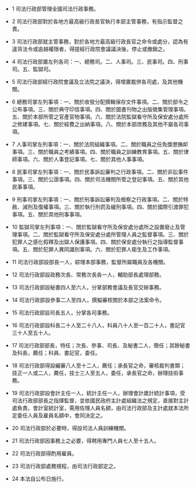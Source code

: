 * 1 司法行政部管理全國司法行政事務。

* 2 司法行政部對於各地方最高級行政長官執行本部主管事務，有指示監督之責。

* 3 司法行政部就主管事務，對於各地方最高級行政長官之命令或處分，認為有違背法令或逾越權限者，得提經行政院會議議決後，停止或撤銷之。

* 4 司法行政部置左列各司：一、總務司。二、人事司。三、民事司。四、刑事司。五、監獄司。

* 5 司法行政部經行政院會議及立法院之議決，得增置裁併各司處，及其他機關。

* 6 總務司掌左列事項：一、關於收發分配撰輯保存文件事項。二、關於部令之公布事項。三、關於典守印信事項。四、關於圖書刊物之出版徵集管理事項。五、關於本部所管之官產官物事項。六、關於法院監獄看守所及保安處分處所之修建事項。七、關於經費之出納事項。八、關於本部庶務及其他不屬各司事項。

* 7 人事司掌左列事項：一、關於法院組織事項。二、關於職員之任免獎懲撫卹事項。三、關於職員之考績事項。四、關於職員之訓練教育事項。五、關於律師事項。六、關於人事登記事項。七、關於其他人事事項。

* 8 民事司掌左列事項：一、關於民事訴訟審判之行政事項。二、關於非訟事件事項。三、關於公證事項。四、關於司法機關所管之登記事項。五、關於其他民事事項。

* 9 刑事司掌左列事項：一、關於刑事訴訟審判及檢察之行政事項。二、關於特赦、減刑及復權事項。三、關於執行刑罰及緩刑事項。四、關於國際引渡罪犯事項。五、關於其他刑事事項。

* 10 監獄司掌左列事項：一、關於監獄看守所及保安處分處所之設置廢止及管理事項。二、關於監獄看守所及保安處分處所管理人員之監督事項。三、關於犯罪人之感化假釋及出獄人保護事項。四、關於保安處分執行之指導監督事項。五、關於犯罪人異同識別事項。六、關於犯罪人衛生及工作事項。

* 11 司法行政部設部長一人，綜理本部事務，監督所屬職員及各機關。

* 12 司法行政部設政務次長、常務次長各一人，輔助部長處理部務。

* 13 司法行政部設秘書四人至六人，分掌部務會議及長官交辦事務。

* 14 司法行政部設參事二人至四人，撰擬審核關於本部之法案命令。

* 15 司法行政部設司長五人，分掌各司事務。

* 16 司法行政部設科長二十人至二十八人，科員八十人至一百二十人，書記官三十人至五十人。

* 17 司法行政部部長，特任；次長、參事、司長、及秘書二人，簡任；其餘秘書及科長，薦任；科員、書記官，委任。

* 18 司法行政部得設編審八人至十二人，薦任；承長官之命，審核裁判書類；技正一人或二人，薦任，技士三人至五人，委任，承長官之命，辦理技術事務。

* 19 司法行政部設會計主任一人，統計主任一人，辦理會計歲計統計事項，受司法行政部部長之指揮監督，並依國民政府主計處組織法之規定，直接對主計處負責。會計室統計室，需用佐理人員名額，由司法行政部及主計處就本法所定委任人員及雇員名額中，會同決定之。

* 20 司法行政部於必要時，得設司法人員訓練機關。

* 21 司法行政部因事務上之必要，得聘用專門人員七人至十五人。

* 22 司法行政部得酌用雇員。

* 23 司法行政部處務規程，由司法行政部定之。

* 24 本法自公布日施行。

